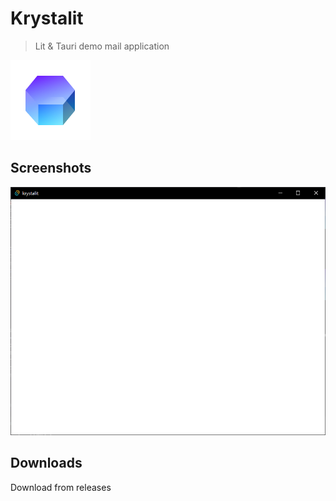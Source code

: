 # Krystalit

> Lit & Tauri demo mail application  

![krystalit](assets/Krystalit_128x128.png)

## Screenshots

![krystalit](assets/screenshots/Blank.png)

## Downloads


Download from releases